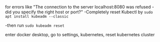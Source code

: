 for errors like "The connection to the server localhost:8080 was refused - did you specify the right host or port?"
-Completely reset Kubectl by 
`sudo apt install kubeadm --classic`

-then run 
`sudo kubeadm reset`

enter docker desktop, go to settings, kubernetes, reset kubernetes cluster
